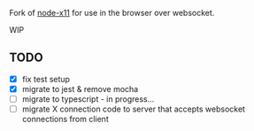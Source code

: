Fork of [node-x11](https://github.com/sidorares/node-x11) for use in the browser over websocket.

WIP


## TODO
- [x] fix test setup
- [x] migrate to jest & remove mocha
- [ ] migrate to typescript - in progress...
- [ ] migrate X connection code to server that accepts websocket connections from client
